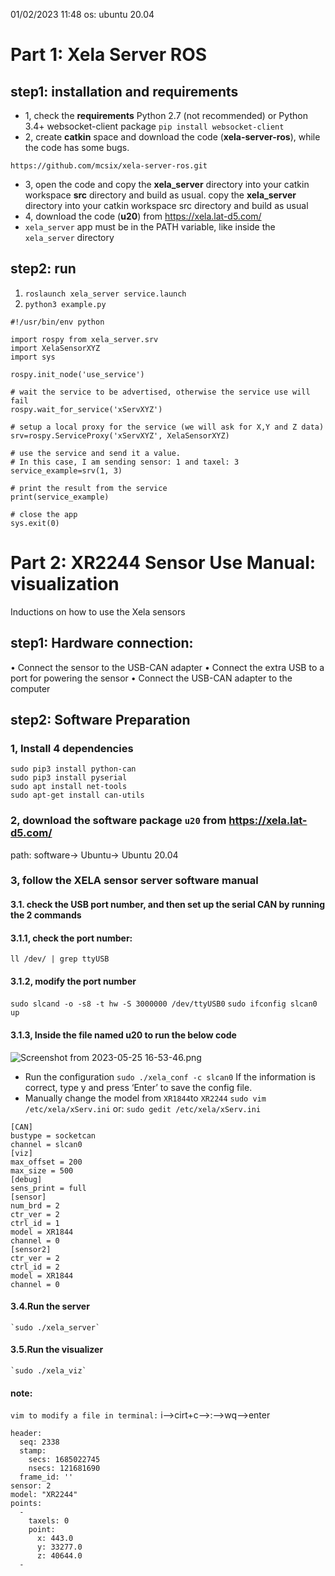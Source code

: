 01/02/2023 11:48 os: ubuntu 20.04

# Part 1: Xela Server ROS

## step1: installation and requirements

- 1, check the **requirements**
  Python 2.7 (not recommended) or Python 3.4+ websocket-client package
  `pip install websocket-client`
- 2, create **catkin** space and download the code (**xela-server-ros**), while the code has some bugs.

```
https://github.com/mcsix/xela-server-ros.git
```

- 3, open the code and copy the **xela_server** directory into your catkin workspace **src** directory and build as usual. copy the **xela_server** directory into your catkin workspace src directory and build as usual
- 4, download the code (**u20**) from https://xela.lat-d5.com/
- `xela_server` app must be in the PATH variable, like inside the `xela_server` directory

## step2: run

1. `roslaunch xela_server service.launch`
2. `python3 example.py`

```
#!/usr/bin/env python

import rospy from xela_server.srv
import XelaSensorXYZ
import sys

rospy.init_node('use_service')

# wait the service to be advertised, otherwise the service use will fail
rospy.wait_for_service('xServXYZ')

# setup a local proxy for the service (we will ask for X,Y and Z data)
srv=rospy.ServiceProxy('xServXYZ', XelaSensorXYZ)

# use the service and send it a value.
# In this case, I am sending sensor: 1 and taxel: 3
service_example=srv(1, 3)

# print the result from the service
print(service_example)

# close the app
sys.exit(0)
```

# Part 2: XR2244 Sensor Use Manual: visualization

Inductions on how to use the Xela sensors

## step1: Hardware connection:

• Connect the sensor to the USB-CAN adapter
• Connect the extra USB to a port for powering the sensor
• Connect the USB-CAN adapter to the computer

## step2: Software Preparation

### 1, Install 4 dependencies

```
sudo pip3 install python-can
sudo pip3 install pyserial
sudo apt install net-tools
sudo apt-get install can-utils
```

### 2, download the software package `u20` from https://xela.lat-d5.com/

path: software-> Ubuntu-> Ubuntu 20.04

### 3, follow the XELA sensor server software manual

#### 3.1. check the USB port number, and then set up the serial CAN by running the 2 commands

#### 3.1.1, check the port number:

`ll /dev/ | grep ttyUSB`

#### 3.1.2, modify the port number

`sudo slcand -o -s8 -t hw -S 3000000 /dev/ttyUSB0`
`sudo ifconfig slcan0 up`

#### 3.1.3, Inside the file named u20 to run the below code

![Screenshot from 2023-05-25 16-53-46.png](:/4e721508c000499b8a9b36ff977f05ee)

- Run the configuration
  `sudo ./xela_conf -c slcan0`
  If the information is correct, type y and press ‘Enter’ to save the config file.
- Manually change the model from `XR1844`to `XR2244`
  `sudo vim /etc/xela/xServ.ini`
  or:
  `sudo gedit /etc/xela/xServ.ini`

```
[CAN]
bustype = socketcan
channel = slcan0
[viz]
max_offset = 200
max_size = 500
[debug]
sens_print = full
[sensor]
num_brd = 2
ctr_ver = 2
ctrl_id = 1
model = XR1844
channel = 0
[sensor2]
ctr_ver = 2
ctrl_id = 2
model = XR1844
channel = 0
```

#### 3.4.Run the server

    `sudo ./xela_server`

#### 3.5.Run the visualizer

    `sudo ./xela_viz`

#### note:

`vim to modify a file in terminal:`
i-->cirt+c-->:-->wq-->enter

```
header:
  seq: 2338
  stamp:
    secs: 1685022745
    nsecs: 121681690
  frame_id: ''
sensor: 2
model: "XR2244"
points:
  -
    taxels: 0
    point:
      x: 443.0
      y: 33277.0
      z: 40644.0
  -
```
